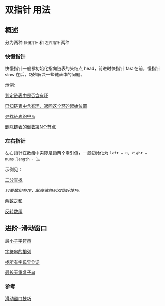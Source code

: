 # 双指针 用法

## 概述

分为两种 `快慢指针` 和 `左右指针` 两种

### 快慢指针

快慢指针一般都初始化指向链表的头结点 head，前进时快指针 fast 在前，慢指针 slow 在后，巧妙解决一些链表中的问题。

示例:

[判定链表中是否含有环](https://github.com/frlute/leetcode/blob/main/src/141.linked-list-cycle.go)

[已知链表中含有环，返回这个环的起始位置](https://github.com/frlute/leetcode/blob/main/src/142.linked-list-cycle-ii.go)

[寻找链表的中点](https://github.com/frlute/leetcode/blob/main/src/876.middle-of-the-linked-list.go)

[删除链表的倒数第N个节点](https://github.com/frlute/leetcode/blob/main/src/19.remove-nth-node-from-end-of-list.go)

### 左右指针

左右指针在数组中实际是指两个索引值，一般初始化为 `left = 0, right = nums.length - 1`。

示例见：

[二分查找](../search/binarySearch/search.go)

*只要数组有序，就应该想到双指针技巧。*

[两数之和](https://github.com/frlute/leetcode/blob/main/src/167.two-sum-ii-input-array-is-sorted.go)

[反转数组](https://github.com/frlute/leetcode/blob/main/src/344.reverse-string.go#L15)

## 进阶-滑动窗口

[最小子字符串](https://github.com/frlute/leetcode/blob/main/src/76.minimum-window-substring.go)

[字符串的排列](https://github.com/frlute/leetcode/blob/main/src/567.permutation-in-string.go)

[找所有字母异位词](https://github.com/frlute/leetcode/blob/main/src/438.find-all-anagrams-in-a-string.go)

[最长无重复子串](https://github.com/frlute/leetcode/blob/main/src/3.longest-substring-without-repeating-characters.go)

### 参考

[滑动窗口技巧](https://labuladong.github.io/algo/%E7%AE%97%E6%B3%95%E6%80%9D%E7%BB%B4%E7%B3%BB%E5%88%97/%E6%BB%91%E5%8A%A8%E7%AA%97%E5%8F%A3%E6%8A%80%E5%B7%A7%E8%BF%9B%E9%98%B6.html)